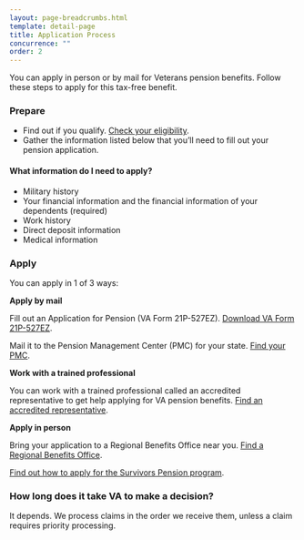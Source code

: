 ```yaml
---
layout: page-breadcrumbs.html
template: detail-page
title: Application Process
concurrence: "" 
order: 2
---
```


<div class="va-introtext">

You can apply in person or by mail for Veterans pension benefits. Follow these steps to apply for this tax-free benefit.

</div>

### Prepare

- Find out if you qualify. [Check your eligibility](/pension/eligibility/).
- Gather the information listed below that you’ll need to fill out your pension application.

<div class="feature">

#### What information do I need to apply?

- Military history
- Your financial information and the financial information of your dependents (required)
- Work history
- Direct deposit information
- Medical information

</div>

### Apply

You can apply in 1 of 3 ways:

**Apply by mail**


Fill out an Application for Pension (VA Form 21P-527EZ). [Download VA Form 21P-527EZ](https://www.vba.va.gov/pubs/forms/VBA-21P-527EZ-ARE.pdf). 

Mail it to the Pension Management Center (PMC) for your state. [Find your PMC](/pension/pension-management-center/).

**Work with a trained professional**

You can work with a trained professional called an accredited representative to get help applying for VA pension benefits.  [Find an accredited representative](/disability-benefits/apply/help/).

**Apply in person**

Bring your application to a Regional Benefits Office near you. [Find a Regional Benefits Office](/facilities/).


[Find out how to apply for the Survivors Pension program](/pension/survivors-pension/).

### How long does it take VA to make a decision?

It depends. We process claims in the order we receive them, unless a claim requires priority processing.
